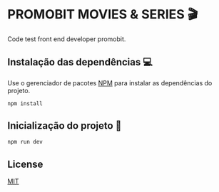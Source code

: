 # PROMOBIT MOVIES & SERIES 🎬

Code test front end developer promobit.

## Instalação das dependências 💻

Use o gerenciador de pacotes [NPM](https://www.npmjs.com/) para instalar as dependências do projeto.

```bash
npm install
```

## Inicialização do projeto 🚀

```bash
npm run dev
```

## License

[MIT](https://choosealicense.com/licenses/mit/)
